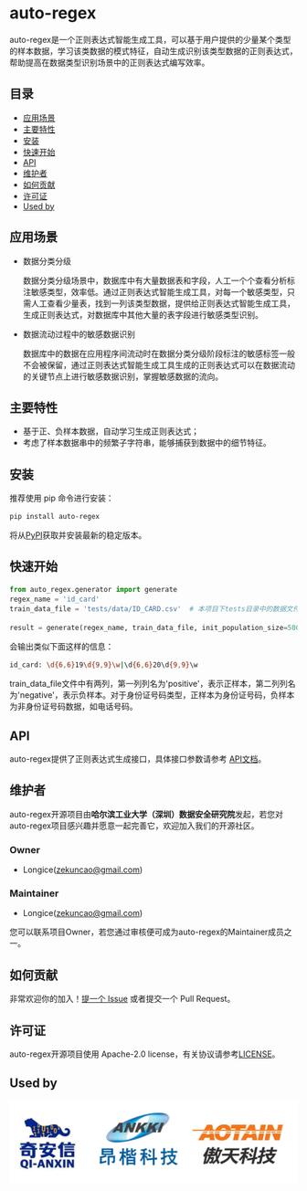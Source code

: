 # auto-regex

auto-regex是一个正则表达式智能生成工具，可以基于用户提供的少量某个类型的样本数据，学习该类数据的模式特征，自动生成识别该类型数据的正则表达式，帮助提高在数据类型识别场景中的正则表达式编写效率。



## 目录

- [应用场景](#应用场景)
- [主要特性](#主要特性)
- [安装](#安装)
- [快速开始](#快速开始)
- [API](#API)
- [维护者](#维护者)
- [如何贡献](#如何贡献)
- [许可证](#许可证)
- [Used by](#Used-by)



## 应用场景

- 数据分类分级

  数据分类分级场景中，数据库中有大量数据表和字段，人工一个个查看分析标注敏感类型，效率低。通过正则表达式智能生成工具，对每一个敏感类型，只需人工查看少量表，找到一列该类型数据，提供给正则表达式智能生成工具，生成正则表达式，对数据库中其他大量的表字段进行敏感类型识别。

- 数据流动过程中的敏感数据识别

  数据库中的数据在应用程序间流动时在数据分类分级阶段标注的敏感标签一般不会被保留，通过正则表达式智能生成工具生成的正则表达式可以在数据流动的关键节点上进行敏感数据识别，掌握敏感数据的流向。

  

## 主要特性

+ 基于正、负样本数据，自动学习生成正则表达式；
+ 考虑了样本数据串中的频繁子字符串，能够捕获到数据中的细节特征。



## 安装

推荐使用 pip 命令进行安装：

```bash
pip install auto-regex
```

将从[PyPI](https://pypi.org/)获取并安装最新的稳定版本。



## 快速开始

```python
from auto_regex.generator import generate
regex_name = 'id_card'
train_data_file = 'tests/data/ID_CARD.csv'  # 本项目下tests目录中的数据文件

result = generate(regex_name, train_data_file, init_population_size=500, max_iterations=100)
```

会输出类似下面这样的信息：

```bash
id_card: \d{6,6}19\d{9,9}\w|\d{6,6}20\d{9,9}\w
```

train_data_file文件中有两列，第一列列名为'positive'，表示正样本，第二列列名为'negative'，表示负样本。对于身份证号码类型，正样本为身份证号码，负样本为非身份证号码数据，如电话号码。



## API

auto-regex提供了正则表达式生成接口，具体接口参数请参考 [API文档](https://hitsz-ids.github.io/auto-regex/docs/zh/generate)。



## 维护者

auto-regex开源项目由**哈尔滨工业大学（深圳）数据安全研究院**发起，若您对auto-regex项目感兴趣并愿意一起完善它，欢迎加入我们的开源社区。

### Owner

+ Longice(zekuncao@gmail.com) 

### Maintainer

+ Longice(zekuncao@gmail.com) 

您可以联系项目Owner，若您通过审核便可成为auto-regex的Maintainer成员之一。



## 如何贡献

非常欢迎你的加入！[提一个 Issue](https://github.com/hitsz-ids/auto-regex/issues/new) 或者提交一个 Pull Request。



## 许可证

auto-regex开源项目使用 Apache-2.0 license，有关协议请参考[LICENSE](https://github.com/hitsz-ids/auto-regex/blob/main/LICENSE)。



## Used by

<img src="docs/imgs/组织.png" alt="组织" style="zoom:50%;" />

